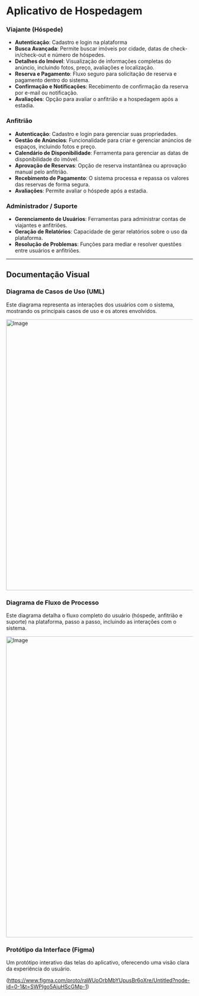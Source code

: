 # Aplicativo de Hospedagem

### Viajante (Hóspede)

* **Autenticação**: Cadastro e login na plataforma
* **Busca Avançada**: Permite buscar imóveis por cidade, datas de check-in/check-out e número de hóspedes.
* **Detalhes do Imóvel**: Visualização de informações completas do anúncio, incluindo fotos, preço, avaliações e localização.
* **Reserva e Pagamento**: Fluxo seguro para solicitação de reserva e pagamento dentro do sistema.
* **Confirmação e Notificações**: Recebimento de confirmação da reserva por e-mail ou notificação.
* **Avaliações**: Opção para avaliar o anfitrião e a hospedagem após a estadia.

### Anfitrião

* **Autenticação**: Cadastro e login para gerenciar suas propriedades.
* **Gestão de Anúncios**: Funcionalidade para criar e gerenciar anúncios de espaços, incluindo fotos e preço.
* **Calendário de Disponibilidade**: Ferramenta para gerenciar as datas de disponibilidade do imóvel.
* **Aprovação de Reservas**: Opção de reserva instantânea ou aprovação manual pelo anfitrião.
* **Recebimento de Pagamento**: O sistema processa e repassa os valores das reservas de forma segura.
* **Avaliações**: Permite avaliar o hóspede após a estadia.

### Administrador / Suporte

* **Gerenciamento de Usuários**: Ferramentas para administrar contas de viajantes e anfitriões.
* **Geração de Relatórios**: Capacidade de gerar relatórios sobre o uso da plataforma.
* **Resolução de Problemas**: Funções para mediar e resolver questões entre usuários e anfitriões.

---

## Documentação Visual

### Diagrama de Casos de Uso (UML)

Este diagrama representa as interações dos usuários com o sistema, mostrando os principais casos de uso e os atores envolvidos.

<img width="1351" height="730" alt="Image" src="https://github.com/user-attachments/assets/62468e6d-79d7-454d-904d-0129d3f16310" />

### Diagrama de Fluxo de Processo

Este diagrama detalha o fluxo completo do usuário (hóspede, anfitrião e suporte) na plataforma, passo a passo, incluindo as interações com o sistema.

<img width="1063" height="811" alt="Image" src="https://github.com/user-attachments/assets/971498d6-8ac6-4836-a28d-5f9bbdf499fd" />

### Protótipo da Interface (Figma)

Um protótipo interativo das telas do aplicativo, oferecendo uma visão clara da experiência do usuário.

(https://www.figma.com/proto/raWUoOrbMbYUpusBr6oXre/Untitled?node-id=0-1&t=SWPIgo5AiuHScGMp-1)
